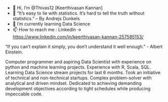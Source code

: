 - 👋 Hi, I’m @Thivas12 [Keerthivasan Kannan]
- 👀  “It’s easy to lie with statistics. It’s hard to tell the truth without statistics.” – By Andrejs Dunkels
- 🌱 I’m currently learning Data Science
- 📫 How to reach me : LinkedIn -> https://www.linkedin.com/in/keerthivasan-kannan-257585153/

“If you can’t explain it simply, you don’t understand it well enough.” - Albert Einstein.

Computer programmer and aspiring Data Scientist with experience on python and machine learning projects. Experience with R, Scala, SQL. Learning Data Science stream projects for last 6 months. Took an initiative of technical and non-technical startups. Complex problem-solver with analytical and driven mindset. Dedicated to achieving demanding development objectives according to tight schedules while producing impeccable code.
<!---

--->
